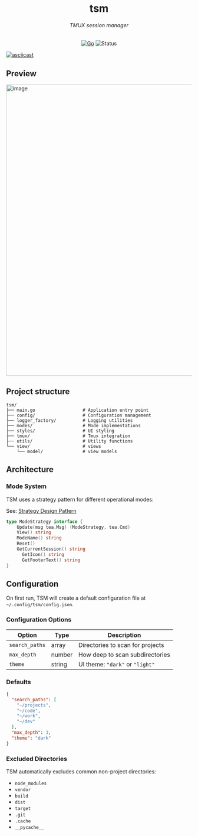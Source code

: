 <div align="center">

  <h1>tsm</h1>
  <h6> TMUX session manager </h4>

[![Go](https://img.shields.io/badge/Go-00ADD8.svg?style=for-the-badge&logo=go&logoColor=white)](https://go.dev/)
![Status](https://img.shields.io/badge/status-work--in--progress-yellow?style=for-the-badge)


</div>

[![asciicast](https://asciinema.org/a/HuFKZYETW9Xy9AADF5uu32l54.svg)](https://asciinema.org/a/HuFKZYETW9Xy9AADF5uu32l54)

## Preview ##
<img width="1426" height="789" alt="image" src="https://github.com/user-attachments/assets/cce1ca5d-9314-4295-9133-a73bb7caef9b" />


## Project structure ##

```
tsm/
├── main.go                  # Application entry point
├── config/                  # Configuration management
├── logger_factory/          # Logging utilities
├── modes/                   # Mode implementations
├── styles/                  # UI styling
├── tmux/                    # Tmux integration
├── utils/                   # Utility functions
└── view/                    # views
    └── model/               # view models
```
## Architecture

### Mode System

TSM uses a strategy pattern for different operational modes:

See: [Strategy Design Pattern](https://www.amazon.com/Design-Patterns-Elements-Reusable-Object-Oriented/dp/0201633612/ref=sr_1_1?sr=8-1)


```go
type ModeStrategy interface {
    Update(msg tea.Msg) (ModeStrategy, tea.Cmd)
    View() string
    ModeName() string
    Reset()
    GetCurrentSession() string
	  GetIcon() string
	  GetFooterText() string
}
```

## Configuration

On first run, TSM will create a default configuration file at `~/.config/tsm/config.json`.

### Configuration Options

| Option | Type | Description |
|--------|------|-------------|
| `search_paths` | array | Directories to scan for projects |
| `max_depth` | number | How deep to scan subdirectories |
| `theme` | string | UI theme: `"dark"` or `"light"` |



### Defaults

```json
{
  "search_paths": [
    "~/projects",
    "~/code",
    "~/work",
    "~/dev"
  ],
  "max_depth": 3,
  "theme": "dark"
}
```

### Excluded Directories

TSM automatically excludes common non-project directories:
* `node_modules`
* `vendor`
* `build`
* `dist`
* `target`
* `.git`
* `.cache`
* `__pycache__`







